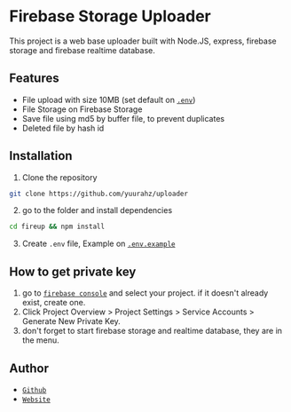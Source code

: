 # Firebase Storage Uploader

This project is a web base uploader built with Node.JS, express, firebase storage and firebase realtime database.

## Features

-  File upload with size 10MB (set default on [`.env`](/.env.example#L5))
-  File Storage on Firebase Storage
-  Save file using md5 by buffer file, to prevent duplicates
-  Deleted file by hash id

## Installation

1. Clone the repository

```sh
git clone https://github.com/yuurahz/uploader
```

2. go to the folder and install dependencies

```sh
cd fireup && npm install
```

3. Create `.env` file, Example on [`.env.example`](/.env.example)

## How to get private key

1. go to [`firebase console`](https://console.firebase.google.com/) and select your project. if it doesn't already exist, create one.
2. Click Project Overview > Project Settings > Service Accounts > Generate New Private Key.
3. don't forget to start firebase storage and realtime database, they are in the menu.

## Author
- [`Github`](https://github.com/DikaArdnt)
- [`Website`](https://dikaardnt.com)
